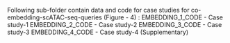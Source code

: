 Following sub-folder contain data and code for case studies for co-embedding-scATAC-seq-queries (Figure - 4) :
EMBEDDING_1_CODE - Case study-1
EMBEDDING_2_CODE - Case study-2
EMBEDDING_3_CODE - Case study-3
EMBEDDING_4_CODE - Case study-4 (Supplementary)
